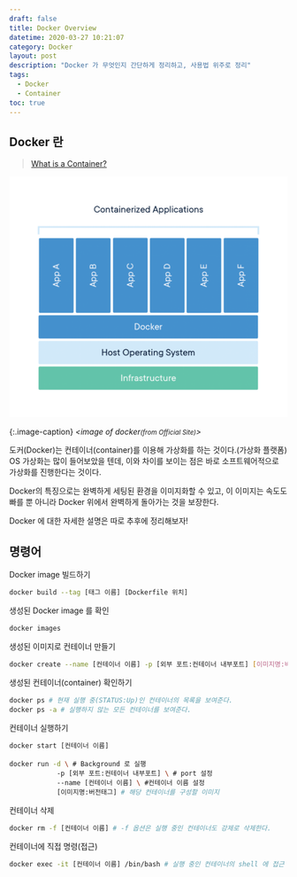 ```yaml
---
draft: false
title: Docker Overview
datetime: 2020-03-27 10:21:07
category: Docker
layout: post
description: "Docker 가 무엇인지 간단하게 정리하고, 사용법 위주로 정리"
tags:
  - Docker
  - Container
toc: true
---
```


## Docker 란

> [What is a Container?](https://www.docker.com/resources/what-container)

![Docker](/assets/images/2020-03-27---docker-overview/image1.png)

{:.image-caption}
*\<image of docker<small>(from Official Site)</small>\>*

도커(Docker)는 컨테이너(container)를 이용해 가상화를 하는 것이다.(가상화 플랫폼)  
OS 가상화는 많이 들어보았을 텐데, 이와 차이를 보이는 점은 바로 소프트웨어적으로 가상화를 진행한다는 것이다.  

Docker의 특징으로는 완벽하게 세팅된 환경을 이미지화할 수 있고, 이 이미지는 속도도 빠를 뿐 아니라 Docker 위에서 완벽하게 돌아가는 것을 보장한다.  

Docker 에 대한 자세한 설명은 따로 추후에 정리해보자!

## 명령어

Docker image 빌드하기  

```bash
docker build --tag [태그 이름] [Dockerfile 위치]
```

생성된 Docker image 를 확인

```bash
docker images
```

생성된 이미지로 컨테이너 만들기  


```bash
docker create --name [컨테이너 이름] -p [외부 포트:컨테이너 내부포트] [이미지명:버전태그]
```

생성된 컨테이너(container) 확인하기

```bash
docker ps # 현재 실행 중(STATUS:Up)인 컨테이너의 목록을 보여준다.
docker ps -a # 실행하지 않는 모든 컨테이너를 보여준다.
```  

컨테이너 실행하기

```bash
docker start [컨테이너 이름]

docker run -d \ # Background 로 실행
            -p [외부 포트:컨테이너 내부포트] \ # port 설정
            --name [컨테이너 이름] \ #컨테이너 이름 설정
            [이미지명:버전태그] # 해당 컨테이너를 구성할 이미지
```  

컨테이너 삭제  

```bash
docker rm -f [컨테이너 이름] # -f 옵션은 실행 중인 컨테이너도 강제로 삭제한다.
```  

컨테이너에 직접 명령(접근)

```bash
docker exec -it [컨테이너 이름] /bin/bash # 실행 중인 컨테이너의 shell 에 접근
```